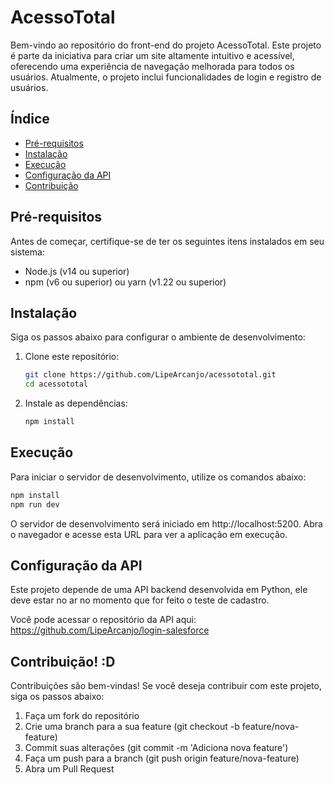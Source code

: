 # AcessoTotal

Bem-vindo ao repositório do front-end do projeto AcessoTotal. Este projeto é parte da iniciativa para criar um site altamente intuitivo e acessível, oferecendo uma experiência de navegação melhorada para todos os usuários. Atualmente, o projeto inclui funcionalidades de login e registro de usuários.

## Índice

- [Pré-requisitos](#pré-requisitos)
- [Instalação](#instalação)
- [Execução](#execução)
- [Configuração da API](#configuração-da-api)
- [Contribuição](#contribuição)


## Pré-requisitos

Antes de começar, certifique-se de ter os seguintes itens instalados em seu sistema:

- Node.js (v14 ou superior)
- npm (v6 ou superior) ou yarn (v1.22 ou superior)

## Instalação

Siga os passos abaixo para configurar o ambiente de desenvolvimento:

1. Clone este repositório:
    ```bash
    git clone https://github.com/LipeArcanjo/acessototal.git
    cd acessototal
2. Instale as dependências:
    ```bash
    npm install

## Execução

Para iniciar o servidor de desenvolvimento, utilize os comandos abaixo:

  ```bash
  npm install
  npm run dev
  ```

O servidor de desenvolvimento será iniciado em http://localhost:5200. Abra o navegador e acesse esta URL para ver a aplicação em execução.

## Configuração da API

Este projeto depende de uma API backend desenvolvida em Python, ele deve estar no ar no momento que for feito o teste de cadastro.

Você pode acessar o repositório da API aqui:
https://github.com/LipeArcanjo/login-salesforce

## Contribuição! :D

Contribuições são bem-vindas! Se você deseja contribuir com este projeto, siga os passos abaixo:

1. Faça um fork do repositório
2. Crie uma branch para a sua feature (git checkout -b feature/nova-feature)
3. Commit suas alterações (git commit -m 'Adiciona nova feature')
4. Faça um push para a branch (git push origin feature/nova-feature)
5. Abra um Pull Request